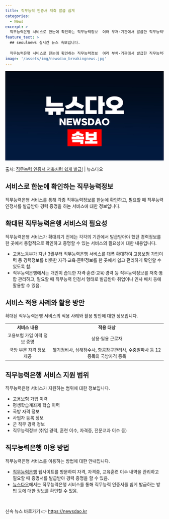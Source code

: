```yaml
---
title: 직무능력 인증서 저축 발급 쉽게
categories:
  - News
excerpt: >
  직무능력은행 서비스로 한눈에 확인하는 직무능력정보  여러 부처·기관에서 발급한 직무능력정보를 한 곳에서 한 …
feature_text: >
  ## seoulnews 실시간 뉴스 속보입니다.

  직무능력은행 서비스로 한눈에 확인하는 직무능력정보  여러 부처·기관에서 발급한 직무능력정보를 한 곳에서 한 …
image: '/assets/img/newsdao_breakingnews.jpg'
---
```


![뉴스다오 속보](/assets/img/newsdao_breakingnews.jpg)

<p>출처: <a href="https://newsdao.kr/3980" rel="dofollow">직무능력 인증서 저축처럼 쉽게 발급!</a> | 뉴스다오</p>

<h2 data-ke-size="size26">서비스로 한눈에 확인하는 직무능력정보</h2>
<p data-ke-size="size16">직무능력은행 서비스를 통해 각종 직무능력정보를 한눈에 확인하고, 필요할 때 직무능력 인정서를 발급받아 경력 증명을 하는 서비스에 대한 정보입니다.</p>

<h2 data-ke-size="size26">확대된 직무능력은행 서비스의 필요성</h2>
<p data-ke-size="size16">직무능력은행 서비스가 확대되기 전에는 각각의 기관에서 발급받아야 했던 경력정보를 한 곳에서 통합적으로 확인하고 증명할 수 있는 서비스의 필요성에 대한 내용입니다.</p> 
<ul>
<li>고용노동부가 지난 3월부터 직무능력은행 서비스를 대폭 확대하여 고용보험 가입이력 등 경력정보를 비롯한 자격·교육·훈련정보를 한 곳에서 쉽고 편리하게 확인할 수 있도록 함.</li>
<li>직무능력은행에서는 개인이 습득한 자격·훈련·교육·경력 등 직무능력정보를 저축·통합 관리하고, 필요할 때 직무능력 인정서 형태로 발급받아 취업이나 인사 배치 등에 활용할 수 있음.</li>
</ul>

<h2 data-ke-size="size26">서비스 적용 사례와 활용 방안</h2>
<p data-ke-size="size16">확대된 직무능력은행 서비스의 적용 사례와 활용 방안에 대한 정보입니다.</p>
<table>
  <tr>
    <td style="text-align: center; height: 17px;"><b>서비스 내용</b></td>
    <td style="text-align: center; height: 17px;"><b>적용 대상</b></td>
  </tr>
  <tr>
    <td style="text-align: center; height: 17px;">고용보험 가입 이력 정보 증명</td>
    <td style="text-align: center; height: 17px;">상용·일용 근로자</td>
  </tr>
  <tr>
    <td style="text-align: center; height: 17px;">국방 부문 자격 정보 제공</td>
    <td style="text-align: center; height: 17px;">헬기정비사, 심해잠수사, 항공장구관리사, 수중발파사 등 12종목의 국방자격 종목</td>
  </tr>
</table>

<h2 data-ke-size="size26">직무능력은행 서비스 지원 범위</h2>
<p data-ke-size="size16">직무능력은행 서비스가 지원하는 범위에 대한 정보입니다.</p>
<ul>
<li>고용보험 가입 이력</li>
<li>평생학습계좌제 학습 이력</li>
<li>국방 자격 정보</li>
<li>사업자 등록 정보</li>
<li>군 직무 경력 정보</li>
<li>직무능력정보 (취업 경력, 훈련 이수, 자격증, 전문교과 이수 등)</li>
</ul>

<h2 data-ke-size="size26">직무능력은행 이용 방법</h2>
<p data-ke-size="size16">직무능력은행 서비스를 이용하는 방법에 대한 안내입니다.</p>
<ul>
<li><a href="https://bank.ncs.go.kr">직무능력은행</a> 웹사이트를 방문하여 자격, 자격증, 교육훈련 이수 내역을 관리하고 필요할 때 증명서를 발급받아 경력 증명을 할 수 있음.</li>
<li><a href="https://newsdao.kr/3980">뉴스다오</a>에서는 직무능력은행 서비스를 통해 직무능력 인증서를 쉽게 발급하는 방법 등에 대한 정보를 확인할 수 있음.</li>
</ul>
<p data-ke-size="size16">&nbsp;</p> 

신속 뉴스 바로가기 👉 <a href="https://newsdao.kr" rel="dofollow">https://newsdao.kr</a>


